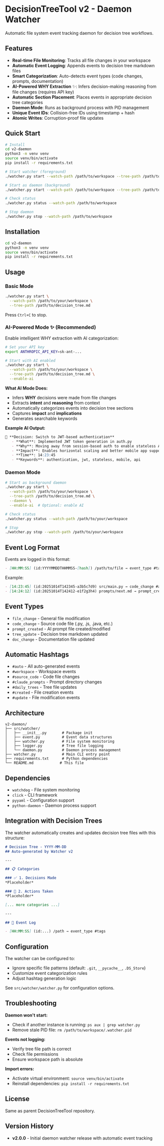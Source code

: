 # DecisionTreeTool v2 - Daemon Watcher

Automatic file system event tracking daemon for decision tree workflows.

## Features

- **Real-time File Monitoring**: Tracks all file changes in your workspace
- **Automatic Event Logging**: Appends events to decision tree markdown files
- **Smart Categorization**: Auto-detects event types (code changes, prompts, documentation)
- **AI-Powered WHY Extraction** ✨: Infers decision-making reasoning from file changes (requires API key)
- **Automatic Section Placement**: Places events in appropriate decision tree categories
- **Daemon Mode**: Runs as background process with PID management
- **Unique Event IDs**: Collision-free IDs using timestamp + hash
- **Atomic Writes**: Corruption-proof file updates

## Quick Start

```bash
# Install
cd v2-daemon
python3 -m venv venv
source venv/bin/activate
pip install -r requirements.txt

# Start watcher (foreground)
./watcher.py start --watch-path /path/to/workspace --tree-path /path/to/tree.md

# Start as daemon (background)
./watcher.py start --watch-path /path/to/workspace --tree-path /path/to/tree.md --daemon

# Check status
./watcher.py status --watch-path /path/to/workspace

# Stop daemon
./watcher.py stop --watch-path /path/to/workspace
```

## Installation

```bash
cd v2-daemon
python3 -m venv venv
source venv/bin/activate
pip install -r requirements.txt
```

## Usage

### Basic Mode

```bash
./watcher.py start \
  --watch-path /path/to/your/workspace \
  --tree-path /path/to/decision_tree.md
```

Press `Ctrl+C` to stop.

### AI-Powered Mode ✨ (Recommended)

Enable intelligent WHY extraction with AI categorization:

```bash
# Set your API key
export ANTHROPIC_API_KEY=sk-ant-...

# Start with AI enabled
./watcher.py start \
  --watch-path /path/to/your/workspace \
  --tree-path /path/to/decision_tree.md \
  --enable-ai
```

**What AI Mode Does:**
- Infers **WHY** decisions were made from file changes
- Extracts **intent** and **reasoning** from context
- Automatically categorizes events into decision tree sections
- Captures **impact** and **implications**
- Generates searchable keywords

**Example AI Output:**
```markdown
🔹 **Decision: Switch to JWT-based authentication**
   - **What**: Implemented JWT token generation in auth.py
   - **Why**: Moving away from session-based auth to enable stateless API authentication for mobile clients
   - **Impact**: Enables horizontal scaling and better mobile app support. Will require client changes.
   - **Time**: 14:23:45
   - **Keywords**: authentication, jwt, stateless, mobile, api
```

### Daemon Mode

```bash
# Start as background daemon
./watcher.py start \
  --watch-path /path/to/your/workspace \
  --tree-path /path/to/decision_tree.md \
  --daemon \
  --enable-ai  # Optional: enable AI

# Check status
./watcher.py status --watch-path /path/to/your/workspace

# Stop
./watcher.py stop --watch-path /path/to/your/workspace
```

## Event Log Format

Events are logged in this format:

```markdown
- [HH:MM:SS] (id:YYYYMMDDTHHMMSS-[hash]) /path/to/file → event_type #tag1 #tag2
```

Example:
```markdown
- [14:23:45] (id:20251014T142345-a3b5c7d9) src/main.py → code_change #auto #workspace #source_code
- [14:24:12] (id:20251014T142412-e1f2g3h4) prompts/next.md → prompt_created #auto #claude_prompts
```

## Event Types

- `file_change` - General file modification
- `code_change` - Source code file (.py, .js, .java, etc.)
- `prompt_created` - AI prompt file created/modified
- `tree_update` - Decision tree markdown updated
- `doc_change` - Documentation file updated

## Automatic Hashtags

- `#auto` - All auto-generated events
- `#workspace` - Workspace events
- `#source_code` - Code file changes
- `#claude_prompts` - Prompt directory changes
- `#daily_trees` - Tree file updates
- `#created` - File creation events
- `#update` - File modification events

## Architecture

```
v2-daemon/
├── src/watcher/
│   ├── __init__.py       # Package init
│   ├── event.py          # Event data structures
│   ├── watcher.py        # File system monitoring
│   ├── logger.py         # Tree file logging
│   └── daemon.py         # Daemon process management
├── watcher.py            # Main CLI entry point
├── requirements.txt      # Python dependencies
└── README.md            # This file
```

## Dependencies

- `watchdog` - File system monitoring
- `click` - CLI framework
- `pyyaml` - Configuration support
- `python-daemon` - Daemon process support

## Integration with Decision Trees

The watcher automatically creates and updates decision tree files with this structure:

```markdown
# Decision Tree - YYYY-MM-DD
## Auto-generated by Watcher v2

---

## 📋 Categories

### ✅ 1. Decisions Made
*Placeholder*

### 🔧 2. Actions Taken
*Placeholder*

[... more categories ...]

---

## 📝 Event Log

- [HH:MM:SS] (id:...) /path → event_type #tags
```

## Configuration

The watcher can be configured to:
- Ignore specific file patterns (default: `.git`, `__pycache__`, `.DS_Store`)
- Customize event categorization rules
- Adjust hashtag generation logic

See `src/watcher/watcher.py` for configuration options.

## Troubleshooting

**Daemon won't start:**
- Check if another instance is running: `ps aux | grep watcher.py`
- Remove stale PID file: `rm /path/to/workspace/.watcher.pid`

**Events not logging:**
- Verify tree file path is correct
- Check file permissions
- Ensure workspace path is absolute

**Import errors:**
- Activate virtual environment: `source venv/bin/activate`
- Reinstall dependencies: `pip install -r requirements.txt`

## License

Same as parent DecisionTreeTool repository.

## Version History

- **v2.0.0** - Initial daemon watcher release with automatic event tracking
